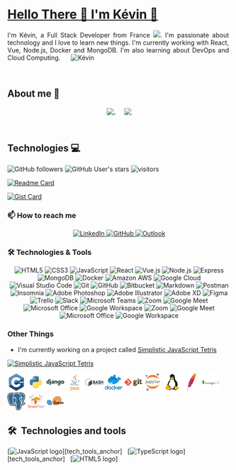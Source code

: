 <h1>
    <a href="">Hello There 👋 I'm Kévin 🐺 </a>
</h1>
<!-- TODO: corriger le lien sur main -->
<!-- <a href="https://github.com/KevOneRedOne">
    <img src="https://github.com/KevOneRedOne/KevOneRedOne/blob/feature/readme_style/img/avatar-circle.png" alt="Kévin" height="200" style="margin-left: 20px"/>
</a> -->

<p align="center" style="text-align:justify; width:500px">
  I'm Kévin, a Full Stack Developer from France <img src="https://cdn-icons-png.flaticon.com/512/197/197560.png" width="13"/>. I'm passionate about technology and I love to learn new things. I'm currently working with React, Vue, Node.js, Docker and MongoDB. I'm also learning about DevOps and Cloud Computing.
  <img src="https://github.com/KevOneRedOne/KevOneRedOne/blob/feature/readme_style/img/avatar-circle.png" alt="Kévin" height="200" style="margin-left: 20px"/>
</p>

<p align="right">
 
</p>

<div align="center">
    <p align="center">
    </p>
</div>



<p align="center">
    
</p>

<br>

## About me 🚀



<!-- <a href="https://github.com/KevOneRedOne">
    <img height="200" align="center" src="https://github.com/KevOneRedOne/KevOneRedOne/blob/feature/readme_style/img/avatar-circle.png" alt="Kévin Alves" />
</a> -->
<div>
<p align="center">
    <a href="https://github.com/KevOneRedOne" style="margin-right: 20px">
        <img height=200 align="center" src="https://github-readme-stats.vercel.app/api?username=kevoneredone&show_icons=true&theme=react" />
    </a>
    <a href="https://github.com/KevOneRedOne">
        <img height=200 align="center" src="https://github-readme-stats.vercel.app/api/top-langs?username=kevoneredone&layout=compact&langs_count=8&card_width=320&theme=react&hide=php,twig" />
    </a>
</p>
</div>


<br>


## Technologies 💻








![GitHub followers](https://img.shields.io/github/followers/KevOneRedOne?style=social)
![GitHub User's stars](https://img.shields.io/github/stars/KevOneRedOne?style=social)
![visitors](https://visitor-badge.glitch.me/badge?page_id=kevoneredone)




    

[![Readme Card](https://github-readme-stats.vercel.app/api/pin/?username=anuraghazra&repo=github-readme-stats&theme=react)](https://github.com/anuraghazra/github-readme-stats)


[![Gist Card](https://github-readme-stats.vercel.app/api/gist?id=bbfce31e0217a3689c8d961a356cb10d)](https://gist.github.com/Yizack/bbfce31e0217a3689c8d961a356cb10d/)




<!--
- 🔭 I’m currently working on ...
- 🌱 I’m currently learning ...
- 👯 I’m looking to collaborate on ...
- 🤔 I’m looking for help with ...
- 💬 Ask me about ...
- 📫 How to reach me: ...
- 😄 Pronouns: ...
- ⚡ Fun fact: ...
-->


### 📫 How to reach me
<p align="center">
    <a href="https://www.linkedin.com/in/kévin-alves-7a96ba146">
        <img src="https://img.shields.io/badge/LinkedIn-0077B5?style=for-the-badge&logo=linkedin&logoColor=white" alt="LinkedIn" />
    </a>
    <a href="https://www.github.com/KevOneRedOne">
        <img src="https://img.shields.io/badge/GitHub-181717?style=for-the-badge&logo=github&logoColor=white" alt="GitHub" />
    </a>
    <a href="https://www.mailto:kevinalves@hotmail.fr">
        <img src="https://img.shields.io/badge/Outlook-0078D4?style=for-the-badge&logo=microsoft-outlook&logoColor=white" alt="Outlook" />
    </a>
</p>

### 🛠️ Technologies & Tools
<p align="center">
    <img src="https://img.shields.io/badge/HTML5-E34F26?style=for-the-badge&logo=html5&logoColor=white" alt="HTML5" />
    <img src="https://img.shields.io/badge/CSS3-1572B6?style=for-the-badge&logo=css3&logoColor=white" alt="CSS3" />
    <img src="https://img.shields.io/badge/JavaScript-F7DF1E?style=for-the-badge&logo=javascript&logoColor=black" alt="JavaScript" />
    <img src="https://img.shields.io/badge/React-61DAFB?style=for-the-badge&logo=react&logoColor=black" alt="React" />
    <img src="https://img.shields.io/badge/Vue.js-4FC08D?style=for-the-badge&logo=vue.js&logoColor=white" alt="Vue.js" />
    <img src="https://img.shields.io/badge/Node.js-339933?style=for-the-badge&logo=node.js&logoColor=white" alt="Node.js" />
    <img src="https://img.shields.io/badge/Express-000000?style=for-the-badge&logo=express&logoColor=white" alt="Express" />
    <img src="https://img.shields.io/badge/MongoDB-47A248?style=for-the-badge&logo=mongodb&logoColor=white" alt="MongoDB" />
    <img src="https://img.shields.io/badge/Docker-2496ED?style=for-the-badge&logo=docker&logoColor=white" alt="Docker" />
    <img src="https://img.shields.io/badge/Amazon AWS-232F3E?style=for-the-badge&logo=amazon-aws&logoColor=white" alt="Amazon AWS" />
    <img src="https://img.shields.io/badge/Google Cloud-4285F4?style=for-the-badge&logo=google-cloud&logoColor=white" alt="Google Cloud" />
    <img src="https://img.shields.io/badge/Visual Studio Code-007ACC?style=for-the-badge&logo=visual-studio-code&logoColor=white" alt="Visual Studio Code" />
    <img src="https://img.shields.io/badge/Git-F05032?style=for-the-badge&logo=git&logoColor=white" alt="Git" />
    <img src="https://img.shields.io/badge/GitHub-181717?style=for-the-badge&logo=github&logoColor=white" alt="GitHub" />
    <img src="https://img.shields.io/badge/Bitbucket-0052CC?style=for-the-badge&logo=bitbucket&logoColor=white" alt="Bitbucket" />
    <img src="https://img.shields.io/badge/Markdown-000000?style=for-the-badge&logo=markdown&logoColor=white" alt="Markdown" />
    <img src="https://img.shields.io/badge/Postman-FF6C37?style=for-the-badge&logo=postman&logoColor=white" alt="Postman" />
    <img src="https://img.shields.io/badge/Insomnia-5849BE?style=for-the-badge&logo=insomnia&logoColor=white" alt="Insomnia" />
    <img src="https://img.shields.io/badge/Adobe Photoshop-31A8FF?style=for-the-badge&logo=adobe-photoshop&logoColor=white" alt="Adobe Photoshop" />
    <img src="https://img.shields.io/badge/Adobe Illustrator-FF9A00?style=for-the-badge&logo=adobe-illustrator&logoColor=white" alt="Adobe Illustrator" />
    <img src="https://img.shields.io/badge/Adobe XD-FF61F6?style=for-the-badge&logo=adobe-xd&logoColor=white" alt="Adobe XD" />
    <img src="https://img.shields.io/badge/Figma-F24E1E?style=for-the-badge&logo=figma&logoColor=white" alt="Figma" />
    <img src="https://img.shields.io/badge/Trello-0079BF?style=for-the-badge&logo=trello&logoColor=white" alt="Trello" />
    <img src="https://img.shields.io/badge/Slack-4A154B?style=for-the-badge&logo=slack&logoColor=white" alt="Slack" />
    <img src="https://img.shields.io/badge/Microsoft Teams-6264A7?style=for-the-badge&logo=microsoft-teams&logoColor=white" alt="Microsoft Teams" />
    <img src="https://img.shields.io/badge/Zoom-2D8CFF?style=for-the-badge&logo=zoom&logoColor=white" alt="Zoom" />
    <img src="https://img.shields.io/badge/Google Meet-32A350?style=for-the-badge&logo=google-meet&logoColor=white" alt="Google Meet" />
    <img src="https://img.shields.io/badge/Microsoft Office-D83B01?style=for-the-badge&logo=microsoft-office&logoColor=white" alt="Microsoft Office" />
    <img src="https://img.shields.io/badge/Google Workspace-4285F4?style=for-the-badge&logo=google-workspace&logoColor=white" alt="Google Workspace" />
    <img src="https://img.shields.io/badge/Zoom-2D8CFF?style=for-the-badge&logo=zoom&logoColor=white" alt="Zoom" />
    <img src="https://img.shields.io/badge/Google Meet-32A350?style=for-the-badge&logo=google-meet&logoColor=white" alt="Google Meet" />
    <img src="https://img.shields.io/badge/Microsoft Office-D83B01?style=for-the-badge&logo=microsoft-office&logoColor=white" alt="Microsoft Office" />
    <img src="https://img.shields.io/badge/Google Workspace-4285F4?style=for-the-badge&logo=google-workspace&logoColor=white" alt="Google Workspace" />
</p>

### Other Things

- I'm currently working on a project called [Simplistic JavaScript Tetris](https://simplistic-javascript-tetris.netlify.app/)


[![Simplistic JavaScript Tetris](https://img.shields.io/badge/website-up-green?style=for-the-badge&logo=appveyor)](https://simplistic-javascript-tetris.netlify.app/)



 <code><img height="40" src="https://raw.githubusercontent.com/github/explore/80688e429a7d4ef2fca1e82350fe8e3517d3494d/topics/cpp/cpp.png"></code>
  <code><img height="40" src="https://raw.githubusercontent.com/github/explore/80688e429a7d4ef2fca1e82350fe8e3517d3494d/topics/python/python.png"></code>
  <code><img height="40" src="https://raw.githubusercontent.com/github/explore/80688e429a7d4ef2fca1e82350fe8e3517d3494d/topics/django/django.png"></code>
  <code><img height="40" src="https://raw.githubusercontent.com/github/explore/80688e429a7d4ef2fca1e82350fe8e3517d3494d/topics/java/java.png"></code>
  <code><img height="40" src="https://raw.githubusercontent.com/github/explore/80688e429a7d4ef2fca1e82350fe8e3517d3494d/topics/bash/bash.png"></code>
  <code><img height="40" src="https://raw.githubusercontent.com/github/explore/80688e429a7d4ef2fca1e82350fe8e3517d3494d/topics/docker/docker.png"></code>
  <code><img height="40" src="https://raw.githubusercontent.com/github/explore/80688e429a7d4ef2fca1e82350fe8e3517d3494d/topics/git/git.png"></code>
  <code><img height="40" src="https://raw.githubusercontent.com/github/explore/80688e429a7d4ef2fca1e82350fe8e3517d3494d/topics/jupyter-notebook/jupyter-notebook.png"></code>
  <code><img height="40" src="https://raw.githubusercontent.com/github/explore/80688e429a7d4ef2fca1e82350fe8e3517d3494d/topics/linux/linux.png"></code>
  <code><img height="40" src="https://raw.githubusercontent.com/github/explore/80688e429a7d4ef2fca1e82350fe8e3517d3494d/topics/maven/maven.png"></code>
  <code><img height="40" src="https://raw.githubusercontent.com/github/explore/80688e429a7d4ef2fca1e82350fe8e3517d3494d/topics/mongodb/mongodb.png"></code>
  <code><img height="40" src="https://raw.githubusercontent.com/github/explore/80688e429a7d4ef2fca1e82350fe8e3517d3494d/topics/postgresql/postgresql.png"></code>
  <code><img height="40" src="https://raw.githubusercontent.com/github/explore/80688e429a7d4ef2fca1e82350fe8e3517d3494d/topics/tensorflow/tensorflow.png"></code>
  <code><img height="40" src="https://raw.githubusercontent.com/github/explore/80688e429a7d4ef2fca1e82350fe8e3517d3494d/topics/scikit-learn/scikit-learn.png"></code>


## 🛠  Technologies and tools

<a name="learning-now"></a>

[<img src="https://img.shields.io/badge/JavaScript-282C34?logo=javascript&logoColor=F7DF1E" alt="JavaScript logo" title="JavaScript" height="25" />][tech_tools_anchor]
&nbsp;
[<img src="https://img.shields.io/badge/TypeScript-282C34?logo=typescript&logoColor=3178C6" alt="TypeScript logo" title="TypeScript" height="25" />][tech_tools_anchor]
&nbsp;
[<img src="https://img.shields.io/badge/HTML5-282C34?logo=html5&logoColor=E34F26" alt="HTML5 logo" title="HTML5" height="25" />]